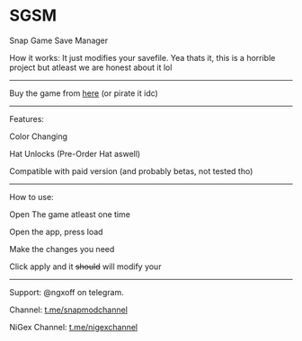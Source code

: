 # SGSM
Snap Game Save Manager

How it works:
It just modifies your savefile. Yea thats it, this is a horrible project but atleast we are honest about it lol

-----------------------------------

Buy the game from [here](https://iq-gaming-studio.itch.io/snap-game/) (or pirate it idc)

-----------------------------------

Features:

Color Changing

Hat Unlocks (Pre-Order Hat aswell)

Compatible with paid version (and probably betas, not tested tho)

-----------------------------------

How to use:

Open The game atleast one time

Open the app, press load

Make the changes you need

Click apply and it ~~should~~ will modify your 

-----------------------------------

Support: @ngxoff on telegram.

Channel: [t.me/snapmodchannel](https://t.me/snapmodchannel)

NiGex Channel: [t.me/nigexchannel](https://t.me/nigexchannel)
